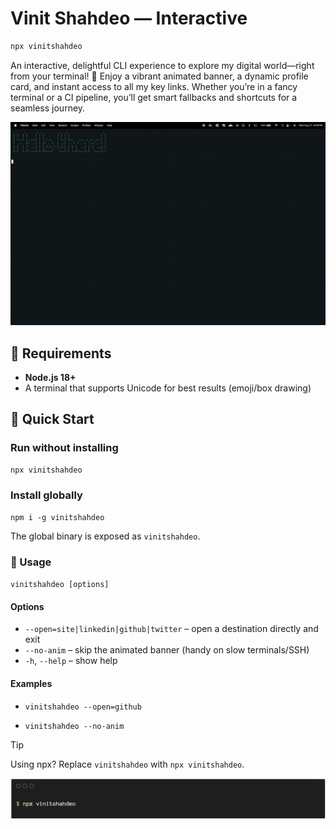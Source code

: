# Vinit Shahdeo — Interactive 

```bash
npx vinitshahdeo
```

An interactive, delightful CLI experience to explore my digital world—right from your terminal! 🚀
Enjoy a vibrant animated banner, a dynamic profile card, and instant access to all my key links. Whether you’re in a fancy terminal or a CI pipeline, you’ll get smart fallbacks and shortcuts for a seamless journey.

![vinitshahdeo-cli demo](./assets/vinitshahdeo-cli-demo.gif)


## 🔧 Requirements

- **Node.js 18+**
- A terminal that supports Unicode for best results (emoji/box drawing)


## 🚀 Quick Start

### Run without installing
```bash
npx vinitshahdeo
```

### Install globally
```
npm i -g vinitshahdeo
```

The global binary is exposed as `vinitshahdeo`.


### 🧭 Usage

`vinitshahdeo [options]`

#### Options

- `--open=site|linkedin|github|twitter` – open a destination directly and exit
- `--no-anim` – skip the animated banner (handy on slow terminals/SSH)
- `-h`, `--help` – show help

#### Examples

- `vinitshahdeo --open=github`

- `vinitshahdeo --no-anim`

> [!TIP]
> Using npx? Replace `vinitshahdeo` with `npx vinitshahdeo`.

![Vinit Shahdeo CLI](./assets/vinitshahdeo-cli-terminal-banner.png)